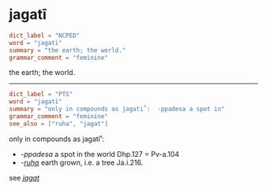 # jagatī

``` toml
dict_label = "NCPED"
word = "jagatī"
summary = "the earth; the world."
grammar_comment = "feminine"
```

the earth; the world.

--------------------

``` toml
dict_label = "PTS"
word = "jagatī"
summary = "only in compounds as jagati˚:  -ppadesa a spot in"
grammar_comment = "feminine"
see_also = ["ruha", "jagat"]
```

only in compounds as jagati˚:

* *\-ppadesa* a spot in the world Dhp.127 = Pv\-a.104
* *\-[ruha](ruha.md)* earth grown, i.e. a tree Ja.i.216.

see *[jagat](jagat.md)*

